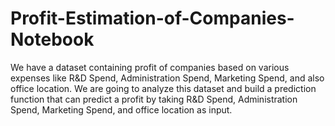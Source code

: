 # Profit-Estimation-of-Companies-Notebook
We have a dataset containing profit of companies based on various expenses like R&amp;D Spend, Administration Spend, Marketing Spend, and also office location. We are going to analyze this dataset and build a prediction function that can predict a profit by taking R&amp;D Spend,  Administration Spend, Marketing Spend, and office location as input.
